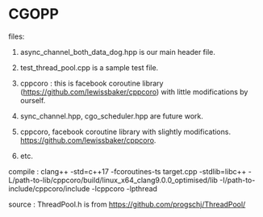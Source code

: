 # CGOPP

files:
1. async\_channel\_both\_data\_dog.hpp is our main header file.
	
2. test\_thread\_pool.cpp is a sample test file.
	
3. cppcoro : this is facebook coroutine library (https://github.com/lewissbaker/cppcoro) with little modifications by ourself.
	
4. sync\_channel.hpp, cgo\_scheduler.hpp are future work.

5. cppcoro, facebook coroutine library with slightly modifications. https://github.com/lewissbaker/cppcoro.

5. etc.


compile :
	clang++ -std=c++17 -fcoroutines-ts target.cpp -stdlib=libc++ -L/path-to-lib/cppcoro/build/linux_x64_clang9.0.0_optimised/lib -I/path-to-include/cppcoro/include -lcppcoro -lpthread

source :
	ThreadPool.h is from https://github.com/progschj/ThreadPool/
